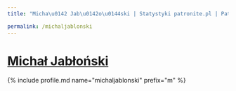```yaml
---
title: "Micha\u0142 Jab\u0142o\u0144ski | Statystyki patronite.pl | Patromierz"

permalink: /michaljablonski
---
```


# [Michał Jabłoński](https://patronite.pl/michaljablonski)

{% include profile.md name="michaljablonski" prefix="m" %}
